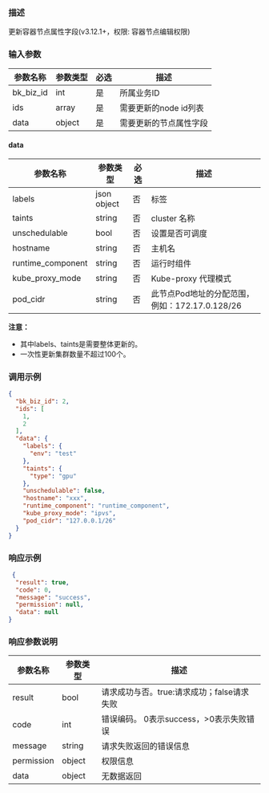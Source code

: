 ### 描述

更新容器节点属性字段(v3.12.1+，权限: 容器节点编辑权限)

### 输入参数

| 参数名称      | 参数类型   | 必选 | 描述             |
|-----------|--------|----|----------------|
| bk_biz_id | int    | 是  | 所属业务ID         |
| ids       | array  | 是  | 需要更新的node id列表 |
| data      | object | 是  | 需要更新的节点属性字段    |

#### data

| 参数名称              | 参数类型        | 必选 | 描述                               |
|-------------------|-------------|----|----------------------------------|
| labels            | json object | 否  | 标签                               |
| taints            | string      | 否  | cluster 名称                       |
| unschedulable     | bool        | 否  | 设置是否可调度                          |
| hostname          | string      | 否  | 主机名                              |
| runtime_component | string      | 否  | 运行时组件                            |
| kube_proxy_mode   | string      | 否  | Kube-proxy 代理模式                  |
| pod_cidr          | string      | 否  | 此节点Pod地址的分配范围，例如：172.17.0.128/26 |

**注意：**

- 其中labels、taints是需要整体更新的。
- 一次性更新集群数量不超过100个。

### 调用示例

```json
{
  "bk_biz_id": 2,
  "ids": [
    1,
    2
  ],
  "data": {
    "labels": {
      "env": "test"
    },
    "taints": {
      "type": "gpu"
    },
    "unschedulable": false,
    "hostname": "xxx",
    "runtime_component": "runtime_component",
    "kube_proxy_mode": "ipvs",
    "pod_cidr": "127.0.0.1/26"
  }
}
```

### 响应示例

```json
 {
  "result": true,
  "code": 0,
  "message": "success",
  "permission": null,
  "data": null
}
```

### 响应参数说明

| 参数名称       | 参数类型   | 描述                         |
|------------|--------|----------------------------|
| result     | bool   | 请求成功与否。true:请求成功；false请求失败 |
| code       | int    | 错误编码。 0表示success，>0表示失败错误  |
| message    | string | 请求失败返回的错误信息                |
| permission | object | 权限信息                       |
| data       | object | 无数据返回                      |
